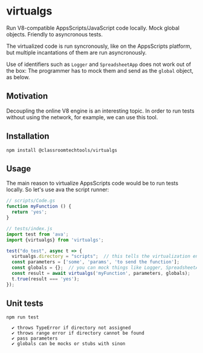# virtualgs

Run V8-compatible AppsScripts/JavaScript code locally. Mock global objects. Friendly to asyncronous tests.

The virtualized code is run syncronously, like on the AppsScripts platform, but multiple incantations of them are run asyncronously.

Use of identifiers such as `Logger` and `SpreadsheetApp` does not work out of the box: The programmer has to mock them and send as the `global` object, as below.

## Motivation

Decoupling the online V8 engine is an interesting topic. In order to run tests without using the network, for example, we can use this tool.

## Installation

`npm install @classroomtechtools/virtualgs`

## Usage

The main reason to virtualize AppsScripts code would be to run tests locally. So let's use ava the script runner:

```js
// scripts/Code.gs
function myFunction () {
  return 'yes';
}

// tests/index.js
import test from 'ava';
import {virtualgs} from 'virtualgs';

test("do test", async t => {
  virtualgs.directory = "scripts";  // this tells the virtualization engine to treat that directory as the source files
  const parameters = ['some', 'params', 'to send the function'];
  const globals = {};  // you can mock things like Logger, SpreadsheetApp, etc
  const result = await virtualgs('myFunction', parameters, globals);
  t.true(result === 'yes');
});
```

## Unit tests

```
npm run test

  ✔ throws TypeError if directory not assigned
  ✔ throws range error if directory cannot be found
  ✔ pass parameters
  ✔ globals can be mocks or stubs with sinon
```



